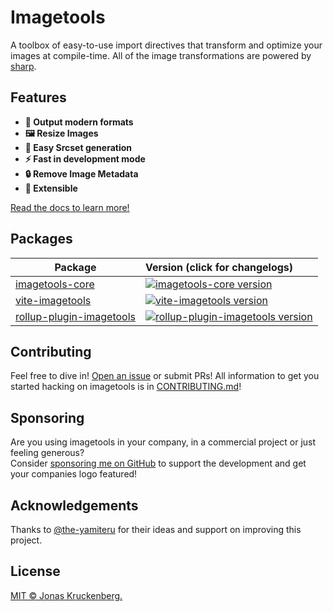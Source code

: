 # Imagetools

A toolbox of easy-to-use import directives that transform and optimize your images at compile-time. All of the image transformations are powered by [sharp](https://sharp.pixelplumbing.com).

## Features

- **🚀 Output modern formats**
- **🖼 Resize Images**
- **🔗 Easy Srcset generation**
- **⚡️ Fast in development mode**
- **🔒 Remove Image Metadata**
- **🧩 Extensible**

[Read the docs to learn more!](docs/README.md)

## Packages

| Package                                        | Version (click for changelogs)
|------------------------------------------------|:------------------------------------
| [imagetools-core](packages/core)    | [![imagetools-core version](https://img.shields.io/npm/v/imagetools-core?label=%20)](packages/core/CHANGELOG.md)
| [vite-imagetools](packages/vite)               | [![vite-imagetools version](https://img.shields.io/npm/v/vite-imagetools?label=%20)](packages/vite/CHANGELOG.md)
| [rollup-plugin-imagetools](packages/rollup)               | [![rollup-plugin-imagetools version](https://img.shields.io/npm/v/rollup-plugin-imagetools?label=%20)](packages/rollup/CHANGELOG.md)

## Contributing

Feel free to dive in! [Open an issue](https://github.com/JonasKruckenberg/vite-imagetools/issues/new) or submit PRs!
All information to get you started hacking on imagetools is in [CONTRIBUTING.md](./CONTRIBUTING.md)!

## Sponsoring

Are you using imagetools in your company, in a commercial project or just feeling generous? <br>
Consider [sponsoring me on GitHub](https://github.com/sponsors/JonasKruckenberg) to support the development and get your companies logo featured!

## Acknowledgements

Thanks to [@the-yamiteru](https://github.com/the-yamiteru) for their ideas and support on improving this project.

## License
[MIT © Jonas Kruckenberg.](./LICENSE)